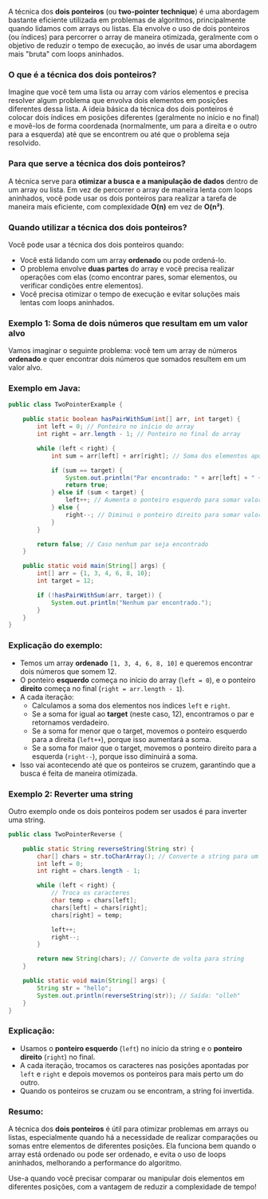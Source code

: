 A técnica dos **dois ponteiros** (ou **two-pointer technique**) é uma abordagem bastante eficiente utilizada em problemas de algoritmos, principalmente quando lidamos com arrays ou listas. Ela envolve o uso de dois ponteiros (ou índices) para percorrer o array de maneira otimizada, geralmente com o objetivo de reduzir o tempo de execução, ao invés de usar uma abordagem mais "bruta" com loops aninhados.

### O que é a técnica dos dois ponteiros?

Imagine que você tem uma lista ou array com vários elementos e precisa resolver algum problema que envolva dois elementos em posições diferentes dessa lista. A ideia básica da técnica dos dois ponteiros é colocar dois índices em posições diferentes (geralmente no início e no final) e movê-los de forma coordenada (normalmente, um para a direita e o outro para a esquerda) até que se encontrem ou até que o problema seja resolvido.

### Para que serve a técnica dos dois ponteiros?

A técnica serve para **otimizar a busca e a manipulação de dados** dentro de um array ou lista. Em vez de percorrer o array de maneira lenta com loops aninhados, você pode usar os dois ponteiros para realizar a tarefa de maneira mais eficiente, com complexidade **O(n)** em vez de **O(n²)**.

### Quando utilizar a técnica dos dois ponteiros?

Você pode usar a técnica dos dois ponteiros quando:

- Você está lidando com um array **ordenado** ou pode ordená-lo.
- O problema envolve **duas partes** do array e você precisa realizar operações com elas (como encontrar pares, somar elementos, ou verificar condições entre elementos).
- Você precisa otimizar o tempo de execução e evitar soluções mais lentas com loops aninhados.

### Exemplo 1: **Soma de dois números que resultam em um valor alvo**

Vamos imaginar o seguinte problema: você tem um array de números **ordenado** e quer encontrar dois números que somados resultem em um valor alvo.

### Exemplo em Java:

```java
public class TwoPointerExample {

    public static boolean hasPairWithSum(int[] arr, int target) {
        int left = 0; // Ponteiro no início do array
        int right = arr.length - 1; // Ponteiro no final do array

        while (left < right) {
            int sum = arr[left] + arr[right]; // Soma dos elementos apontados pelos ponteiros

            if (sum == target) {
                System.out.println("Par encontrado: " + arr[left] + " + " + arr[right] + " = " + target);
                return true;
            } else if (sum < target) {
                left++; // Aumenta o ponteiro esquerdo para somar valores maiores
            } else {
                right--; // Diminui o ponteiro direito para somar valores menores
            }
        }

        return false; // Caso nenhum par seja encontrado
    }

    public static void main(String[] args) {
        int[] arr = {1, 3, 4, 6, 8, 10};
        int target = 12;

        if (!hasPairWithSum(arr, target)) {
            System.out.println("Nenhum par encontrado.");
        }
    }
}
```

### Explicação do exemplo:

- Temos um array **ordenado** `[1, 3, 4, 6, 8, 10]` e queremos encontrar dois números que somem 12.
- O ponteiro **esquerdo** começa no início do array (`left = 0`), e o ponteiro **direito** começa no final (`right = arr.length - 1`).
- A cada iteração:
  - Calculamos a soma dos elementos nos índices `left` e `right`.
  - Se a soma for igual ao **target** (neste caso, 12), encontramos o par e retornamos verdadeiro.
  - Se a soma for menor que o target, movemos o ponteiro esquerdo para a direita (`left++`), porque isso aumentará a soma.
  - Se a soma for maior que o target, movemos o ponteiro direito para a esquerda (`right--`), porque isso diminuirá a soma.
- Isso vai acontecendo até que os ponteiros se cruzem, garantindo que a busca é feita de maneira otimizada.

### Exemplo 2: **Reverter uma string**

Outro exemplo onde os dois ponteiros podem ser usados é para inverter uma string.

```java
public class TwoPointerReverse {

    public static String reverseString(String str) {
        char[] chars = str.toCharArray(); // Converte a string para um array de caracteres
        int left = 0;
        int right = chars.length - 1;

        while (left < right) {
            // Troca os caracteres
            char temp = chars[left];
            chars[left] = chars[right];
            chars[right] = temp;

            left++;
            right--;
        }

        return new String(chars); // Converte de volta para string
    }

    public static void main(String[] args) {
        String str = "hello";
        System.out.println(reverseString(str)); // Saída: "olleh"
    }
}
```

### Explicação:

- Usamos o **ponteiro esquerdo** (`left`) no início da string e o **ponteiro direito** (`right`) no final.
- A cada iteração, trocamos os caracteres nas posições apontadas por `left` e `right` e depois movemos os ponteiros para mais perto um do outro.
- Quando os ponteiros se cruzam ou se encontram, a string foi invertida.

### Resumo:

A técnica dos **dois ponteiros** é útil para otimizar problemas em arrays ou listas, especialmente quando há a necessidade de realizar comparações ou somas entre elementos de diferentes posições. Ela funciona bem quando o array está ordenado ou pode ser ordenado, e evita o uso de loops aninhados, melhorando a performance do algoritmo. 

Use-a quando você precisar comparar ou manipular dois elementos em diferentes posições, com a vantagem de reduzir a complexidade de tempo!
